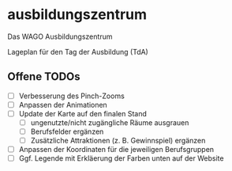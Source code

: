 # ausbildungszentrum
Das WAGO Ausbildungszentrum

Lageplan für den Tag der Ausbildung (TdA)

## Offene TODOs

- [ ] Verbesserung des Pinch-Zooms
- [ ] Anpassen der Animationen
- [ ] Update der Karte auf den finalen Stand
    - [ ] ungenutzte/nicht zugängliche Räume ausgrauen
    - [ ] Berufsfelder ergänzen
    - [ ] Zusätzliche Attraktionen (z. B. Gewinnspiel) ergänzen
- [ ] Anpassen der Koordinaten für die jeweiligen Berufsgruppen
- [ ] Ggf. Legende mit Erkläerung der Farben unten auf der Website